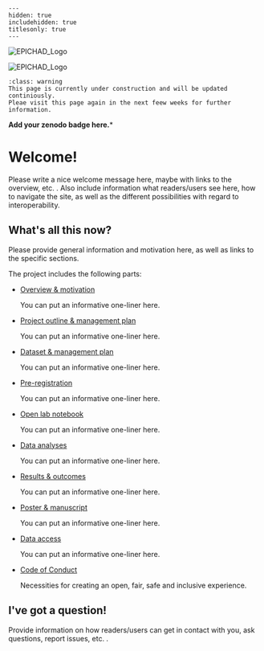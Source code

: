 
```{toctree}
---
hidden: true
includehidden: true
titlesonly: true
---
```
![EPICHAD_Logo](https://user-images.githubusercontent.com/83064474/125640855-7199821f-2410-4225-8e35-d29804e72dcf.png)

![EPICHAD_Logo](EPICHAD/project/EPICHAD_Logo.png)


```{admonition} About the content of this Jupyter Book
:class: warning
This page is currently under construction and will be updated continiously.
Pleae visit this page again in the next feew weeks for further information.
```
**Add your zenodo badge here.***

# Welcome!

Please write a nice welcome message here, maybe with links to the overview, etc. .
Also include information what readers/users see here, how to navigate the site, as
well as the different possibilities with regard to interoperability.  

## What's all this now?

Please provide general information and motivation here, as well as links to the
specific sections.

The project includes the following parts:

* [Overview & motivation]()

   You can put an informative one-liner here.

* [Project outline & management plan]()

   You can put an informative one-liner here.

* [Dataset & management plan]()

   You can put an informative one-liner here.

* [Pre-registration]()

   You can put an informative one-liner here.

* [Open lab notebook]()

   You can put an informative one-liner here.   
      
* [Data analyses]()

   You can put an informative one-liner here.
   
* [Results & outcomes]()

   You can put an informative one-liner here.

* [Poster & manuscript]()

   You can put an informative one-liner here.

* [Data access]()

   You can put an informative one-liner here.

* [Code of Conduct](https://g0rella.github.io/gorella_overview/CoC.html)

   Necessities for creating an open, fair, safe and inclusive experience.

## I've got a question!

Provide information on how readers/users can get in contact with you, ask questions,
report issues, etc. .
